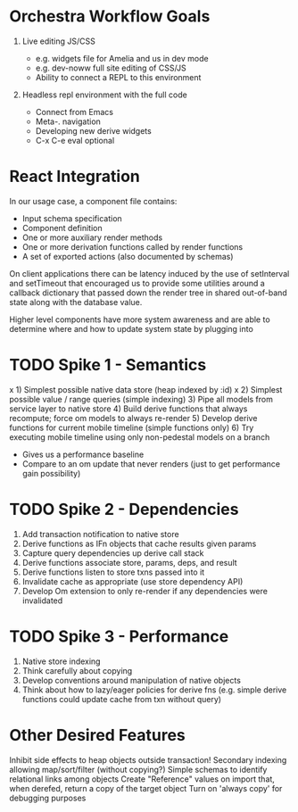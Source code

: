 Orchestra Workflow Goals
========================

1) Live editing JS/CSS
   - e.g. widgets file for Amelia and us in dev mode
   - e.g. dev-noww full site editing of CSS/JS
   - Ability to connect a REPL to this environment
   
2) Headless repl environment with the full code
   - Connect from Emacs
   - Meta-. navigation
   - Developing new derive widgets
   - C-x C-e eval optional
   

React Integration
=================

In our usage case, a component file contains:

- Input schema specification
- Component definition
- One or more auxiliary render methods
- One or more derivation functions called by render functions
- A set of exported actions (also documented by schemas)

On client applications there can be latency induced by the use of
setInterval and setTimeout that encouraged us to provide some
utilities around a callback dictionary that passed down the render
tree in shared out-of-band state along with the database value.

Higher level components have more system awareness and are able to
determine where and how to update system state by plugging into 

TODO Spike 1 - Semantics
================
x 1) Simplest possible native data store (heap indexed by :id)
x 2) Simplest possible value / range queries (simple indexing) 
3) Pipe all models from service layer to native store
4) Build derive functions that always recompute; force om models to always re-render
5) Develop derive functions for current mobile timeline (simple functions only)
6) Try executing mobile timeline using only non-pedestal models on a branch
   - Gives us a performance baseline
   - Compare to an om update that never renders (just to get performance gain possibility)

TODO Spike 2 - Dependencies
===============
1) Add transaction notification to native store
2) Derive functions as IFn objects that cache results given params
3) Capture query dependencies up derive call stack
4) Derive functions associate store, params, deps, and result
5) Derive functions listen to store txns passed into it
6) Invalidate cache as appropriate (use store dependency API)
7) Develop Om extension to only re-render if any dependencies were invalidated

TODO Spike 3 - Performance
===============
1) Native store indexing
2) Think carefully about copying
3) Develop conventions around manipulation of native objects
4) Think about how to lazy/eager policies for derive fns
   (e.g. simple derive functions could update cache from txn without query)


Other Desired Features
================
Inhibit side effects to heap objects outside transaction!
Secondary indexing allowing map/sort/filter (without copying?)
Simple schemas to identify relational links among objects
Create "Reference" values on import that, when derefed, return a copy of the target object
Turn on 'always copy' for debugging purposes


